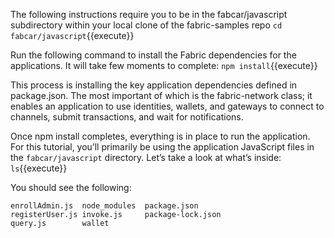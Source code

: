 The following instructions require you to be in the fabcar/javascript subdirectory within your local clone of the fabric-samples repo `cd fabcar/javascript`{{execute}}

Run the following command to install the Fabric dependencies for the applications. It will take few moments to complete: `npm install`{{execute}}

This process is installing the key application dependencies defined in package.json. The most important of which is the fabric-network class; it enables an application to use identities, wallets, and gateways to connect to channels, submit transactions, and wait for notifications. 

Once npm install completes, everything is in place to run the application. For this tutorial, you’ll primarily be using the application JavaScript files in the `fabcar/javascript` directory. Let’s take a look at what’s inside: `ls`{{execute}}

You should see the following:

```
enrollAdmin.js  node_modules  package.json
registerUser.js invoke.js     package-lock.json 
query.js        wallet
```